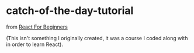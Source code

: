 # catch-of-the-day-tutorial

from [React For Beginners](http://reactforbeginners.com)

(This isn't something I originally created, it was a course I coded along with in order to learn React).
